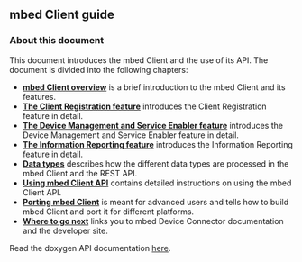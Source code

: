 ## mbed Client guide

### About this document

This document introduces the mbed Client and the use of its API. The document is divided into the following chapters:

- [**mbed Client overview**](/docs/v5.4/mbed-client/mbed-client-overview.html) is a brief introduction to the mbed Client and its features.
- [**The Client Registration feature**](/docs/v5.4/mbed-client/features.html#the-client-registration-feature) introduces the Client Registration feature in detail.
- [**The Device Management and Service Enabler feature**](/docs/v5.4/mbed-client/features.html#the-device-management-and-service-enabler-feature) introduces the Device Management and Service Enabler feature in detail.
- [**The Information Reporting feature**](/docs/v5.4/mbed-client/features.html#the-information-reporting-feature) introduces the Information Reporting feature in detail.
- [**Data types**](/docs/v5.4/mbed-client/data-types.html) describes how the different data types are processed in the mbed Client and the REST API.
- [**Using mbed Client API**](/docs/v5.4/mbed-client/using-mbed-client-api.html) contains detailed instructions on using the mbed Client API.
- [**Porting mbed Client**](porting-guide.md) is meant for advanced users and tells how to build mbed Client and port it for different platforms.
- [**Where to go next**](/docs/v5.4/mbed-client/where-to-go-next.html) links you to mbed Device Connector documentation and the developer site.

Read the doxygen API documentation [here](https://docs.mbed.com/docs/mbed-client-guide/en/latest/api/index.html).


